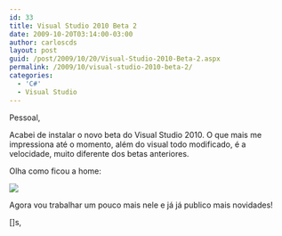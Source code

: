 ```yaml
---
id: 33
title: Visual Studio 2010 Beta 2
date: 2009-10-20T03:14:00-03:00
author: carloscds
layout: post
guid: /post/2009/10/20/Visual-Studio-2010-Beta-2.aspx
permalink: /2009/10/visual-studio-2010-beta-2/
categories:
  - 'C#'
  - Visual Studio
---
```

Pessoal,

Acabei de instalar o novo beta do Visual Studio 2010. O que mais me impressiona até o momento, além do visual todo modificado, é a velocidade, muito diferente dos betas anteriores.

Olha como ficou a home:

![](/wp-content/uploads/image_4.png)

Agora vou trabalhar um pouco mais nele e já já publico mais novidades!

[]s,